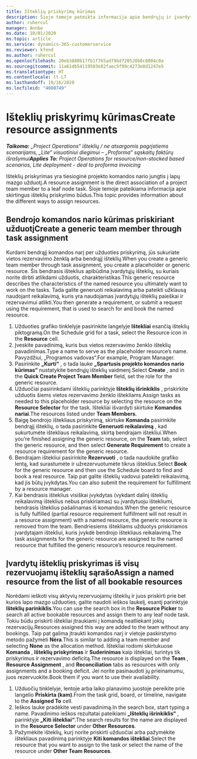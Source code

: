 ```yaml
---
title: Išteklių priskyrimų kūrimas
description: Šioje temoje pateikta informacija apie bendrųjų ir įvardytųjų išteklių priskyrimų kūrimą.
author: ruhercul
manager: Annbe
ms.date: 10/01/2020
ms.topic: article
ms.service: dynamics-365-customerservice
ms.reviewer: kfend
ms.author: ruhercul
ms.openlocfilehash: 20eb3880b17fb1f765ad79bd720520b0c8004c0a
ms.sourcegitcommit: 11a61db54119503e82faec5f99c4273e8d1247e5
ms.translationtype: HT
ms.contentlocale: lt-LT
ms.lasthandoff: 10/16/2020
ms.locfileid: "4080749"
---
```

# <a name="create-resource-assignments"></a><span data-ttu-id="2e5b2-103">Išteklių priskyrimų kūrimas</span><span class="sxs-lookup"><span data-stu-id="2e5b2-103">Create resource assignments</span></span>

<span data-ttu-id="2e5b2-104">_**Taikoma:** „Project Operations“ išteklių / ne atsargomis pagrįstiems scenarijams, „Lite“ visuotiniui diegimui – „Proforma“ sąskaitų faktūrų išrašymui_</span><span class="sxs-lookup"><span data-stu-id="2e5b2-104">_**Applies To:** Project Operations for resource/non-stocked based scenarios, Lite deployment - deal to proforma invoicing_</span></span>


<span data-ttu-id="2e5b2-105">Išteklių priskyrimas yra tiesioginė projekto komandos nario jungtis į lapų mazgo užduotį.</span><span class="sxs-lookup"><span data-stu-id="2e5b2-105">A resource assignment is the direct association of a project team member to a leaf node task.</span></span> <span data-ttu-id="2e5b2-106">Šioje temoje pateikiama informacija apie skirtingus išteklių priskyrimo būdus.</span><span class="sxs-lookup"><span data-stu-id="2e5b2-106">This topic provides information about the different ways to assign resources.</span></span>

## <a name="create-a-generic-team-member-through-task-assignment"></a><span data-ttu-id="2e5b2-107">Bendrojo komandos nario kūrimas priskiriant užduotį</span><span class="sxs-lookup"><span data-stu-id="2e5b2-107">Create a generic team member through task assignment</span></span>


<span data-ttu-id="2e5b2-108">Kurdami bendrąjį komandos narį per užduoties priskyrimą, jūs sukuriate vietos rezervavimo ženklą arba bendrąjį išteklių.</span><span class="sxs-lookup"><span data-stu-id="2e5b2-108">When you create a generic team member through task assignment, you create a placeholder or generic resource.</span></span> <span data-ttu-id="2e5b2-109">Šis bendrasis išteklius apibūdina įvardytųjų išteklių, su kuriais norite dirbti atlikdami užduotis, charakteristikas.</span><span class="sxs-lookup"><span data-stu-id="2e5b2-109">This generic resource describes the characteristics of the named resource you ultimately want to work on the tasks.</span></span> <span data-ttu-id="2e5b2-110">Tada galite generuoti reikalavimą arba pateikti užklausą naudojant reikalavimą, kuris yra naudojamas įvardytųjų išteklių paieškai ir rezervavimui atlikti.</span><span class="sxs-lookup"><span data-stu-id="2e5b2-110">You then generate a requirement, or submit a request using the requirement, that is used to search for and book the named resource.</span></span>

1. <span data-ttu-id="2e5b2-111">Užduoties grafiko tinklelyje pasirinkite langelyje **Ištekliai** esančią išteklių piktogramą.</span><span class="sxs-lookup"><span data-stu-id="2e5b2-111">On the Schedule grid for a task, select the Resource icon in the **Resource** cell.</span></span>
2. <span data-ttu-id="2e5b2-112">Įveskite pavadinimą, kuris bus vietos rezervavimo ženklo išteklių pavadinimas.</span><span class="sxs-lookup"><span data-stu-id="2e5b2-112">Type a name to serve as the placeholder resource’s name.</span></span> <span data-ttu-id="2e5b2-113">Pavyzdžiui, „Programos vadovas“.</span><span class="sxs-lookup"><span data-stu-id="2e5b2-113">For example, Program Manager.</span></span>
3. <span data-ttu-id="2e5b2-114">Pasirinkite **„Kurti“** , o tada lauke **„Spartusis projekto komandos nario kūrimas“** nustatykite bendrųjų išteklių vaidmenį.</span><span class="sxs-lookup"><span data-stu-id="2e5b2-114">Select **Create** , and in the **Quick Create Project Team Member** field, set the role for the generic resource.</span></span>
4. <span data-ttu-id="2e5b2-115">Užduočiai pasirinkdami išteklių parinktyje **Išteklių išrinkiklis** , priskirkite užduotis šiems vietos rezervavimo ženklo ištekliams.</span><span class="sxs-lookup"><span data-stu-id="2e5b2-115">Assign tasks as needed to this placeholder resource by selecting the resource on the **Resource Selector** for the task.</span></span> <span data-ttu-id="2e5b2-116">Ištekliai išvardyti skirtuke **Komandos nariai**.</span><span class="sxs-lookup"><span data-stu-id="2e5b2-116">The resources listed under **Team Members**.</span></span>
5. <span data-ttu-id="2e5b2-117">Baigę bendrojo ištekliaus priskyrimą, skirtuke **Komanda** pasirinkite bendrąjį išteklių, o tada pasirinkite **Generuoti reikalavimą** , kad sukurtumėte ištekliaus reikalavimą, skirtą bendrajam ištekliui.</span><span class="sxs-lookup"><span data-stu-id="2e5b2-117">When you’re finished assigning the generic resource, on the **Team** tab, select the generic resource, and then select **Generate Requirement** to create a resource requirement for the generic resource.</span></span>
6. <span data-ttu-id="2e5b2-118">Bendrajam ištekliui pasirinkite **Rezervuoti** , o tada naudokite grafiko lentą, kad surastumėte ir užrezervuotumėte tikrus išteklius.</span><span class="sxs-lookup"><span data-stu-id="2e5b2-118">Select **Book** for the generic resource and then use the Schedule board to find and book a real resource.</span></span> <span data-ttu-id="2e5b2-119">Taip pat galite išteklių vadovui pateikti reikalavimą, kad jis būtų įvykdytas.</span><span class="sxs-lookup"><span data-stu-id="2e5b2-119">You can also submit the requirement for fulfillment by a resource manager.</span></span>
7. <span data-ttu-id="2e5b2-120">Kai bendrasis išteklius visiškai įvykdytas (vykdant dalinį išteklių reikalavimą išteklius nebus priskiriamas) su įvardytuoju ištekliumi, bendrasis išteklius pašalinamas iš komandos.</span><span class="sxs-lookup"><span data-stu-id="2e5b2-120">When the generic resource is fully fulfilled (partial resource requirement fulfillment will not result in a resource assignment) with a named resource, the generic resource is removed from the team.</span></span> <span data-ttu-id="2e5b2-121">Bendriesiems ištekliams užduotys priskiriamos įvardytajam ištekliui, kuris įvykdė bendrojo ištekliaus reikalavimą.</span><span class="sxs-lookup"><span data-stu-id="2e5b2-121">The task assignments for the generic resource are assigned to the named resource that fulfilled the generic resource’s resource requirement.</span></span>

## <a name="assign-a-named-resource-from-the-list-of-all-bookable-resources"></a><span data-ttu-id="2e5b2-122">Įvardytų išteklių priskyrimas iš visų rezervuojamų išteklių sąrašo</span><span class="sxs-lookup"><span data-stu-id="2e5b2-122">Assign a named resource from the list of all bookable resources</span></span>

<span data-ttu-id="2e5b2-123">Norėdami ieškoti visų aktyvių rezervuojamų išteklių ir juos priskirti prie bet kurios lapo mazgo užduoties, galite naudoti ieškos laukelį, esantį parinktyje **Išteklių parinkiklis**.</span><span class="sxs-lookup"><span data-stu-id="2e5b2-123">You can use the search box in the **Resource Picker** to search all active bookable resources and assign them to any leaf node task.</span></span> <span data-ttu-id="2e5b2-124">Tokiu būdu priskirti ištekliai įtraukiami į komandą neatliekant jokių rezervacijų.</span><span class="sxs-lookup"><span data-stu-id="2e5b2-124">Resources assigned this way are added to the team without any bookings.</span></span> <span data-ttu-id="2e5b2-125">Taip pat galima įtraukti komandos narį ir vietoje paskirstymo metodo pažymėti **Nėra**.</span><span class="sxs-lookup"><span data-stu-id="2e5b2-125">This is similar to adding a team member and selecting **None** as the allocation method.</span></span> <span data-ttu-id="2e5b2-126">Ištekliai rodomi skirtukuose **Komanda** , **Išteklių priskyrimas** ir **Suderinimas** kaip ištekliai, turintys tik priskyrimus ir rezervavimo deficitą.</span><span class="sxs-lookup"><span data-stu-id="2e5b2-126">The resource is displayed on the **Team** , **Resource Assignment** , and **Reconciliation** tabs as resources with only assignments and a booking deficit.</span></span> <span data-ttu-id="2e5b2-127">Jei norite pasinaudoti jų prieinamumu, juos rezervuokite.</span><span class="sxs-lookup"><span data-stu-id="2e5b2-127">Book them if you want to use their availability.</span></span>

1. <span data-ttu-id="2e5b2-128">Užduočių tinklelyje, lentoje arba laiko planavimo juostoje pereikite prie langelio **Priskirta (kam)**.</span><span class="sxs-lookup"><span data-stu-id="2e5b2-128">From the task grid, board, or timeline, navigate to the **Assigned To** cell.</span></span>
2. <span data-ttu-id="2e5b2-129">Ieškos lauke pradėkite vesti pavadinimą.</span><span class="sxs-lookup"><span data-stu-id="2e5b2-129">In the search box, start typing a name.</span></span> <span data-ttu-id="2e5b2-130">Pavadinimo ieškos rezultatai pateikiami **„Išteklių išrinkiklis“** , parinktyje **„Kiti ištekliai“**.</span><span class="sxs-lookup"><span data-stu-id="2e5b2-130">The search results for the name are displayed in the **Resource Selector** under **Other Resources**.</span></span>
3. <span data-ttu-id="2e5b2-131">Pažymėkite išteklių, kurį norite priskirti užduočiai arba pažymėkite ištekliaus pavadinimą parinktyje **Kiti komandos ištekliai**.</span><span class="sxs-lookup"><span data-stu-id="2e5b2-131">Select the resource that you want to assign to the task or select the name of the resource under **Other Team Resources**.</span></span>
